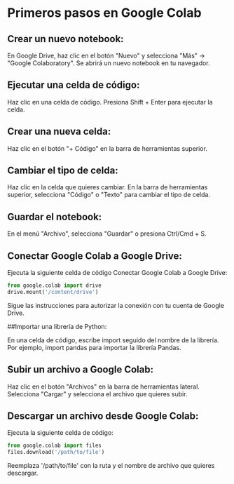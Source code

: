# Primeros pasos en Google Colab

## Crear un nuevo notebook:

En Google Drive, haz clic en el botón "Nuevo" y selecciona "Más" -> "Google Colaboratory".
Se abrirá un nuevo notebook en tu navegador.

## Ejecutar una celda de código:

Haz clic en una celda de código.
Presiona Shift + Enter para ejecutar la celda.

## Crear una nueva celda:

Haz clic en el botón "+ Código" en la barra de herramientas superior.

## Cambiar el tipo de celda:

Haz clic en la celda que quieres cambiar.
En la barra de herramientas superior, selecciona "Código" o "Texto" para cambiar el tipo de celda.

## Guardar el notebook:
En el menú "Archivo", selecciona "Guardar" o presiona Ctrl/Cmd + S.

## Conectar Google Colab a Google Drive:
Ejecuta la siguiente celda de código
Conectar Google Colab a Google Drive:

```python
from google.colab import drive
drive.mount('/content/drive')
```
Sigue las instrucciones para autorizar la conexión con tu cuenta de Google Drive.

##Importar una librería de Python:

En una celda de código, escribe import seguido del nombre de la librería. Por ejemplo, import pandas para importar la librería Pandas.

## Subir un archivo a Google Colab:
Haz clic en el botón "Archivos" en la barra de herramientas lateral.
Selecciona "Cargar" y selecciona el archivo que quieres subir.

## Descargar un archivo desde Google Colab:
Ejecuta la siguiente celda de código:
```python
from google.colab import files
files.download('/path/to/file')
```
Reemplaza '/path/to/file' con la ruta y el nombre de archivo que quieres descargar.
